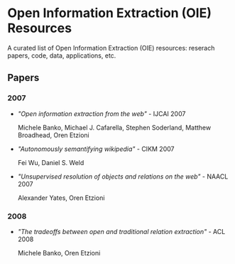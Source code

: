# Open Information Extraction (OIE) Resources

A curated list of Open Information Extraction (OIE) resources: reserach papers, code, data, applications, etc.

## Papers

### 2007
* *"Open information extraction from the web"* - IJCAI 2007
  
  Michele Banko,  Michael J. Cafarella, Stephen Soderland, Matthew Broadhead, Oren Etzioni
* *"Autonomously semantifying wikipedia"* - CIKM 2007

  Fei Wu, Daniel S. Weld
* *"Unsupervised resolution of objects and relations on the web"* - NAACL 2007

  Alexander Yates, Oren Etzioni
  
### 2008
* *"The tradeoffs between open and traditional relation extraction"* - ACL 2008

  Michele Banko, Oren Etzioni 
